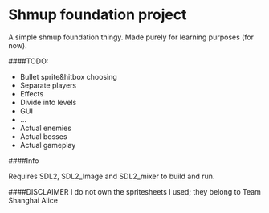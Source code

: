 Shmup foundation project
====

A simple shmup foundation thingy. Made purely for learning purposes (for now).

####TODO:

- Bullet sprite&hitbox choosing
- Separate players
- Effects
- Divide into levels
- GUI
- ...
- Actual enemies
- Actual bosses
- Actual gameplay


####Info

Requires SDL2, SDL2_Image and SDL2_mixer to build and run.


####DISCLAIMER
I do not own the spritesheets I used; they belong to Team Shanghai Alice
